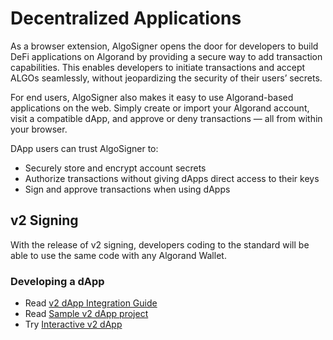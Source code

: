 # Decentralized Applications

As a browser extension, AlgoSigner opens the door for developers to build DeFi applications on Algorand by providing a secure way to add transaction capabilities. This enables developers to initiate transactions and accept ALGOs seamlessly, without jeopardizing the security of their users’ secrets.

For end users, AlgoSigner also makes it easy to use Algorand-based applications on the web. Simply create or import your Algorand account, visit a compatible dApp, and approve or deny transactions — all from within your browser.

DApp users can trust AlgoSigner to:

- Securely store and encrypt account secrets
- Authorize transactions without giving dApps direct access to their keys
- Sign and approve transactions when using dApps

## v2 Signing

With the release of v2 signing, developers coding to the standard will be able to use the same code with any Algorand Wallet.

### Developing a dApp

- Read [v2 dApp Integration Guide](docs/dApp-integration.md)
- Read [Sample v2 dApp project](https://github.com/PureStake/algosigner-dapp-example)
- Try [Interactive v2 dApp](https://purestake.github.io/algosigner-dapp-example/)
